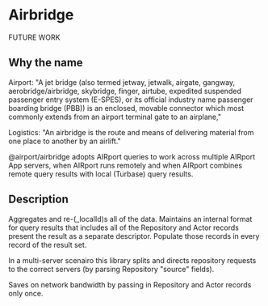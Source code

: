 # Airbridge

FUTURE WORK
## Why the name 

Airport: "A jet bridge (also termed jetway, jetwalk, airgate, gangway, aerobridge/airbridge, skybridge, finger, airtube, expedited suspended passenger entry system (E-SPES), or its official industry name passenger boarding bridge (PBB)) is an enclosed, movable connector which most commonly extends from an airport terminal gate to an airplane,"

Logistics: "An airbridge is the route and means of delivering material from one place to another by an airlift."

@airport/airbridge adopts AIRport queries to work across
multiple AIRport App servers, when AIRport runs remotely
and when AIRport combines remote query results with local
(Turbase) query results.

## Description

Aggregates and re-(_localId)s all of the data. Maintains an internal 
format for query results that includes all of the Repository
and Actor records present the result as a separate descriptor.
Populate those records in every record of the result set.

In a multi-server scenairo this library splits and directs
repository requests to the correct servers (by parsing
Repository "source" fields). 

Saves on network bandwidth by passing in Repository and
Actor records only once.